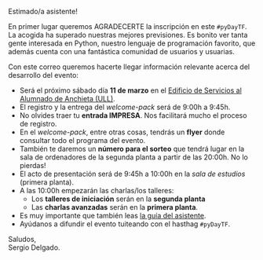 Estimado/a asistente!

En primer lugar queremos AGRADECERTE la inscripción en este `#pyDayTF`. La acogida ha superado nuestras mejores previsiones. Es bonito ver tanta gente interesada en Python, nuestro lenguaje de programación favorito, que además cuenta con una fantástica comunidad de usuarios y usuarias.

Con este correo queremos hacerte llegar información relevante acerca del desarrollo del evento:

- Será el próximo sábado día **11 de marzo** en el [Edificio de Servicios al Alumnado de Anchieta (ULL)](http://pythoncanarias.es/pyday/mapa/).
- El registro y la entrega del *welcome-pack* será de 9:00h a 9:45h.
- No olvides traer tu **entrada IMPRESA**. Nos facilitará mucho el proceso de registro.
- En el *welcome-pack*, entre otras cosas, tendrás un **flyer** donde consultar todo el programa del evento.
- También te daremos un **número para el sorteo** que tendrá lugar en la sala de ordenadores de la segunda planta a partir de las 20:00h. No lo pierdas!
- El acto de presentación será de 9:45h a 10:00h en la *sala de estudios* (primera planta).
- A las 10:00h empezarán las charlas/los talleres:
    - Los **talleres de iniciación** serán en la **segunda planta**
    - Las **charlas avanzadas** serán en la **primera planta**.
- Es muy importante que también leas [la guía del asistente](http://pythoncanarias.es/pyday/guia_asistente/).
- Ayúdanos a difundir el evento tuiteando con el hasthag `#pyDayTF`.

Saludos,  
Sergio Delgado.
